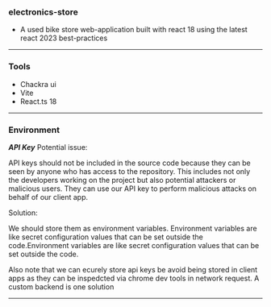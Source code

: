 ### electronics-store
- A used bike store web-application built with react 18 using the latest react 2023 best-practices
<hr>

### Tools
- Chackra ui
- Vite
- React.ts 18
<hr>

### Environment 

***API Key***
Potential issue:

API keys should not be included in the source code because they can be seen by anyone who has access to the repository. This includes not only the developers working on the project but also potential attackers or malicious users. They can use our API key to perform malicious attacks on behalf of our client app.

Solution:

 We should store them as environment variables. Environment variables are like secret configuration values that can be set outside the code.Environment variables are like secret configuration values that can be set outside the code.

 Also note that we can ecurely store api keys be avoid being stored in client apps as they can be inspedcted via chrome dev tools in network request. A custom backend is one solution
 <hr>
